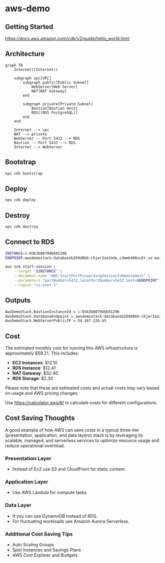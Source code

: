 # aws-demo

## Getting Started

https://docs.aws.amazon.com/cdk/v2/guide/hello_world.html

## Architecture

```mermaid
graph TB
    Internet((Internet))

    subgraph vpc[VPC]
        subgraph public[Public Subnet]
            WebServer[Web Server]
            NAT[NAT Gateway]
        end

        subgraph private[Private Subnet]
            Bastion[Bastion Host]
            RDS[(RDS PostgreSQL)]
        end
    end

    Internet --> vpc
    NAT --> private
    WebServer -- Port 5432 --> RDS
    Bastion -- Port 5432 --> RDS
    Internet --> WebServer
```

## Bootstrap

```bash
npx cdk bootstrap
```

## Deploy

```bash
npx cdk deploy
```

## Destroy

```bash
npx cdk destroy
```

## Connect to RDS

```bash
INSTANCE=i-03b3b80794bb91296
ENDPOINT=awsdemostack-databaseb269d8bb-chjer1oo2ode.c3mmk408cu5t.us-east-1.rds.amazonaws.com

aws ssm start-session \
    --target "$INSTANCE" \
    --document-name "AWS-StartPortForwardingSessionToRemoteHost" \
    --parameters "portNumber=5432,localPortNumber=5432,host=$ENDPOINT" \
    --region "us-east-1"
```

## Outputs

```bash
AwsDemoStack.BastionInstanceId = i-03b3b80794bb91296
AwsDemoStack.DatabaseEndpoint = awsdemostack-databaseb269d8bb-chjer1oo2ode.c3mmk408cu5t.us-east-1.rds.amazonaws.com
AwsDemoStack.WebServerPublicIP = 54.167.126.45
```

## Cost

The estimated monthly cost for running this AWS infrastructure is approximately $59.21. This includes:

- **EC2 Instances**: $12.10
- **RDS Instance**: $12.41
- **NAT Gateway**: $32.40
- **RDS Storage**: $2.30

Please note that these are estimated costs and actual costs may vary based on usage and AWS pricing changes.

Use <https://calculator.aws/#/> to calculate costs for different configurations.

## Cost Saving Thoughts

A good example of how AWS can save costs in a typical three-tier (presentation, application, and data layers) stack is by leveraging its scalable, managed, and serverless services to optimize resource usage and reduce operational overhead.

### Presentation Layer

- Instead of Ec2 use S3 and CloudFront for static content.

### Application Layer

- Use AWS Lambda for compute tasks

### Data Layer

- If you can use DynamoDB instead of RDS.
- For fluctuating workloads use Amazon Aurora Serverless.

### Additional Cost Saving Tips

- Auto Scaling Groups
- Spot Instances and Savings Plans
- AWS Cost Explorer and Budgets
